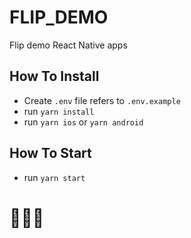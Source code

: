 # FLIP_DEMO

Flip demo React Native apps

## How To Install
- Create `.env` file refers to `.env.example`
- run `yarn install`
- run `yarn ios` or `yarn android`

## How To Start
- run `yarn start`
    
# 🚀🚀🚀
